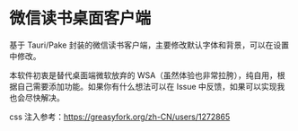 # 微信读书桌面客户端

基于 Tauri/Pake 封装的微信读书客户端，主要修改默认字体和背景，可以在设置中修改。

本软件初衷是替代桌面端微软放弃的 WSA（虽然体验也非常拉胯），纯自用，根据自己需要添加功能。如果你有什么想法可以在 Issue 中反馈，如果可以实现我也会尽快解决。

css 注入参考：https://greasyfork.org/zh-CN/users/1272865